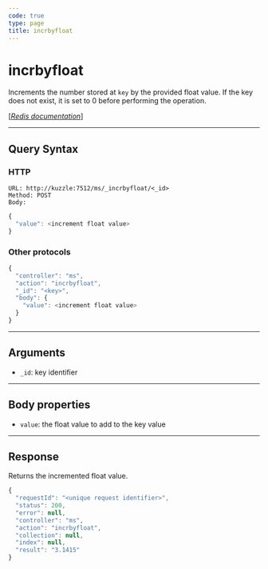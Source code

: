 ```yaml
---
code: true
type: page
title: incrbyfloat
---
```


# incrbyfloat

<SinceBadge version="1.0.0" />

Increments the number stored at `key` by the provided float value. If the key does not exist, it is set to 0 before performing the operation.

[[_Redis documentation_]](https://redis.io/commands/incrbyfloat)

---

## Query Syntax

### HTTP

```http
URL: http://kuzzle:7512/ms/_incrbyfloat/<_id>
Method: POST
Body:
```

```js
{
  "value": <increment float value>
}
```

### Other protocols

```js
{
  "controller": "ms",
  "action": "incrbyfloat",
  "_id": "<key>",
  "body": {
    "value": <increment float value>
  }
}
```

---

## Arguments

- `_id`: key identifier

---

## Body properties

- `value`: the float value to add to the key value

---

## Response

Returns the incremented float value.

```javascript
{
  "requestId": "<unique request identifier>",
  "status": 200,
  "error": null,
  "controller": "ms",
  "action": "incrbyfloat",
  "collection": null,
  "index": null,
  "result": "3.1415"
}
```
